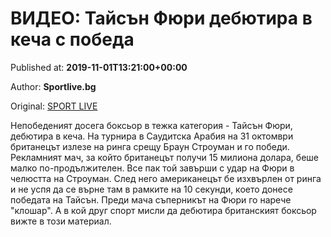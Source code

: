 
# ВИДЕО: Тайсън Фюри дебютира в кеча с победа

Published at: **2019-11-01T13:21:00+00:00**

Author: **Sportlive.bg**

Original: [SPORT LIVE](https://www.sportlive.bg/sport/other/video-tajsyn-fyuri-debyutira-v-kecha-s-pobeda-1390744.html)

Непобеденият досега боксьор в тежка категория - Тайсън Фюри, дебютира в кеча. На турнира в Саудитска Арабия на 31 октомври британецът излезе на ринга срещу Браун Строуман и го победи.
Рекламният мач, за който британецът получи 15 милиона долара, беше малко по-продължителен. Все пак той завърши с удар на Фюри в челюстта на Строуман. След него американецът бе изхвърлен от ринга и не успя да се върне там в рамките на 10 секунди, което донесе победата на Тайсън.
Преди мача съперникът на Фюри го нарече "клошар". А в кой друг спорт мисли да дебютира британският боксьор вижте в този материал.

